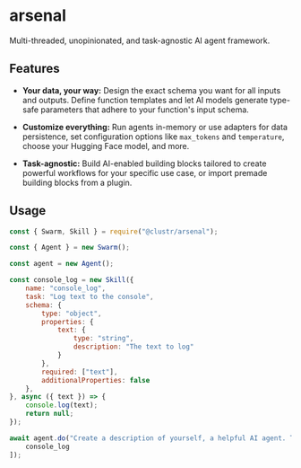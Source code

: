 # arsenal

Multi-threaded, unopinionated, and task-agnostic AI agent framework.

## Features

- **Your data, your way:** Design the exact schema you want for all inputs and outputs. Define function templates and let AI models generate type-safe parameters that adhere to your function's input schema.

- **Customize everything:** Run agents in-memory or use adapters for data persistence, set configuration options like `max_tokens` and `temperature`, choose your Hugging Face model, and more.

- **Task-agnostic:** Build AI-enabled building blocks tailored to create powerful workflows for your specific use case, or import premade building blocks from a plugin.

## Usage

```javascript
const { Swarm, Skill } = require("@clustr/arsenal");

const { Agent } = new Swarm();

const agent = new Agent();

const console_log = new Skill({
    name: "console_log",
    task: "Log text to the console",
    schema: {
        type: "object",
        properties: {
            text: {
                type: "string",
                description: "The text to log"
            }
        },
        required: ["text"],
        additionalProperties: false
    },
}, async ({ text }) => {
    console.log(text);
    return null;
});

await agent.do("Create a description of yourself, a helpful AI agent. Then log it to the console", [
    console_log
]);
```
